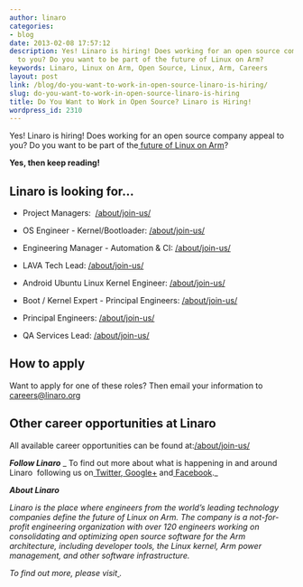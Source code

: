 ```yaml
---
author: linaro
categories:
- blog
date: 2013-02-08 17:57:12
description: Yes! Linaro is hiring! Does working for an open source company appeal
  to you? Do you want to be part of the future of Linux on Arm?
keywords: Linaro, Linux on Arm, Open Source, Linux, Arm, Careers
layout: post
link: /blog/do-you-want-to-work-in-open-source-linaro-is-hiring/
slug: do-you-want-to-work-in-open-source-linaro-is-hiring
title: Do You Want to Work in Open Source? Linaro is Hiring!
wordpress_id: 2310
---
```


Yes! Linaro is hiring! Does working for an open source company appeal to you? Do you want to be part of the[ future of Linux on Arm](/)?

**Yes, then keep reading!**


## Linaro is looking for...

	
  * Project Managers:  [/about/join-us/](/about/join-us/)

  * OS Engineer - Kernel/Bootloader: [/about/join-us/](/about/join-us/)

  * Engineering Manager - Automation & CI: [/about/join-us/](/about/join-us/)

  * LAVA Tech Lead: [/about/join-us/](/about/join-us/)

  * Android Ubuntu Linux Kernel Engineer: [/about/join-us/](/about/join-us/)

  * Boot / Kernel Expert - Principal Engineers: [/about/join-us/](/about/join-us/)

  * Principal Engineers: [/about/join-us/](/about/join-us/)

  * QA Services Lead: [/about/join-us/](/about/join-us/)


## How to apply

Want to apply for one of these roles? Then email your information to[ careers@linaro.org](/about/join-us/)


## Other career opportunities at Linaro


All available career opportunities can be found at:[/about/join-us/](/about/join-us/)

_**Follow Linaro**_
_ To find out more about what is happening in and around Linaro  following us on[ Twitter](https://twitter.com/LinaroOrg),[ Google+](https://plus.google.com/+LinaroOnAir) and[ Facebook](https://www.facebook.com/LinaroOrg)._[](/about/join-us/)

_**About Linaro**_

_Linaro is the place where engineers from the world’s leading technology companies define the future of Linux on Arm. The company is a not-for-profit engineering organization with over 120 engineers working on consolidating and optimizing open source software for the Arm architecture, including developer tools, the Linux kernel, Arm power management, and other software infrastructure._

_To find out more, please visit[ ](/)._